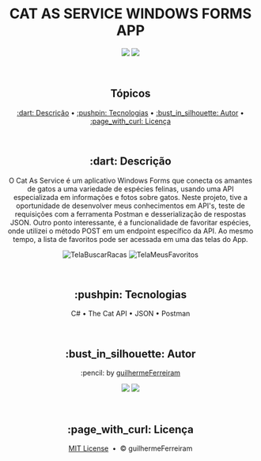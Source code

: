 # <h1 align="center">CAT AS SERVICE WINDOWS FORMS APP</h1>

<p align="center">
  <a href="https://github.com/guilhermeFerreiram/CatAsService/blob/master/LICENSE"><img src="https://img.shields.io/github/license/guilhermeFerreiram/Tamagotchi?Color=323330&style=for-the-badge"/></a>  
  <img src="https://img.shields.io/static/v1?label=Visual+Studio&message=community+2022&color=5C2D91&style=for-the-badge&logo=VisualStudio"/> 
</p>

<br>
<h2 align="center">Tópicos</h2>

<p align="center">
  <a href="#objective">:dart: Descrição</a> &bull;  
  <a href="#techs">:pushpin: Tecnologias</a> &bull; 
  <a href="#author">:bust_in_silhouette: Autor</a> &bull; 
  <a href="#license">:page_with_curl: Licença</a>
</p>

<br>
<h2 id="objective" align="center">:dart: Descrição</h2>

<p align="center">O Cat As Service é um aplicativo Windows Forms que conecta os amantes de gatos a uma variedade de espécies felinas, usando uma API especializada em informações e fotos sobre gatos. Neste projeto, tive a oportunidade de desenvolver meus conhecimentos em API's, teste de requisições com a ferramenta Postman e desserialização de respostas JSON. Outro ponto interessante, é a funcionalidade de favoritar espécies, onde utilizei o método POST em um endpoint específico da API. Ao mesmo tempo, a lista de favoritos pode ser acessada em uma das telas do App.</p>

<p align="center">
  <img src="https://github.com/guilhermeFerreiram/CatAsService/assets/153195124/7b979062-8f4f-4543-83aa-3f362f836984" alt="TelaBuscarRacas" />
  <img src="https://github.com/guilhermeFerreiram/CatAsService/assets/153195124/ef7857fe-bc6f-4b75-ae4c-5c83bfe9c230" alt="TelaMeusFavoritos" />
</p>

<br>
<h2 id="techs" align="center">:pushpin: Tecnologias</h2>

<p align="center">
  C# &bull;
  The Cat API &bull;
  JSON &bull;
  Postman
</p>

<br>
<h2 align="center" id="author">:bust_in_silhouette: Autor</h2>

<p align="center">:pencil: by <a href="https://github.com/guilhermeFerreiram">guilhermeFerreiram</a></p>
<p align="center"><a href="https://www.linkedin.com/in/guilherme-f-souza/"><img src="https://img.shields.io/static/v1?label=+&message=Guilherme+Ferreira&color=0A66C2&style=flat&logo=linkedin&logoColor=white"/></a> <img src="https://img.shields.io/static/v1?label=+&message=guil.ferreiram@gmail.com&color=EA4335&style=flat&logo=gmail&logoColor=white"/></p>

<br>
<h2 align="center" id="license">:page_with_curl: Licença</h2>

<p align="center"><a href="https://github.com/guilhermeFerreiram/CatAsService/blob/master/LICENSE">MIT License</a> &nbsp;&bull;&nbsp; &copy; guilhermeFerreiram</p>
 
